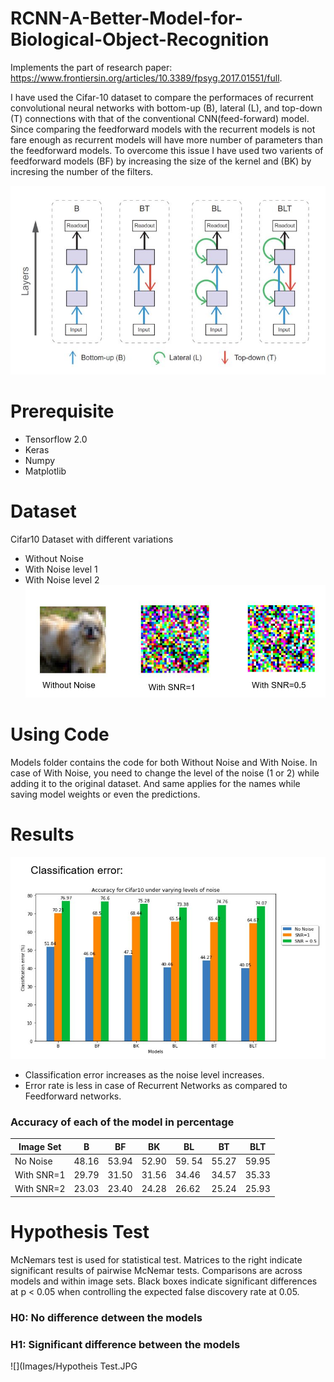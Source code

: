 # RCNN-A-Better-Model-for-Biological-Object-Recognition
Implements the part of research paper: https://www.frontiersin.org/articles/10.3389/fpsyg.2017.01551/full.

I have used the Cifar-10 dataset to compare the performaces of recurrent convolutional neural networks with bottom-up (B), lateral (L), and top-down (T) connections with that of the conventional CNN(feed-forward) model. Since comparing the feedforward models with the recurrent models is not fare enough as recurrent models will have more number of parameters than the feedforward models. To overcome this issue I have used two varients of feedforward models (BF) by increasing the size of the kernel and (BK) by incresing the number of the filters.

![](Images/Models.JPG)

# Prerequisite
* Tensorflow 2.0
* Keras
* Numpy
* Matplotlib

# Dataset
Cifar10 Dataset with different variations
* Without Noise
* With Noise level 1
* With Noise level 2
![](Images/Dataset.JPG)

# Using Code
Models folder contains the code for both Without Noise and With Noise. In case of With Noise, you need to change the level of the noise (1 or 2) while adding it to the original dataset. And same applies for the names while saving model weights or even the predictions.

# Results
![](Images/Error.JPG)

* Classification error increases as the noise level increases.
* Error rate is less in case of Recurrent Networks as compared to Feedforward networks.

### Accuracy of each of the model in percentage

| Image Set | B | BF | BK | BL | BT | BLT |
|-----------|---|----|----|----|----|-----|
|No Noise | 48.16 | 53.94 | 52.90 | 59. 54 | 55.27 | 59.95 |
|With SNR=1 | 29.79 | 31.50 | 31.56 | 34.46 | 34.57 | 35.33 |
|With SNR=2 | 23.03 | 23.40 | 24.28 | 26.62 | 25.24 | 25.93 |

# Hypothesis Test
McNemars test is used for statistical test. Matrices to the right indicate significant results of pairwise McNemar tests. Comparisons are across models and within image sets. Black boxes indicate significant differences at p < 0.05 when controlling the expected false discovery rate at 0.05.

### H0: No difference detween the models
### H1: Significant difference between the models

![](Images/Hypotheis Test.JPG


